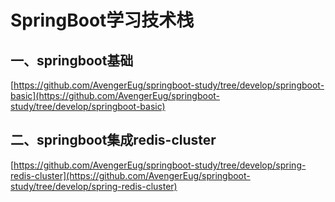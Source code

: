 # SpringBoot学习技术栈

## 一、springboot基础
[https://github.com/AvengerEug/springboot-study/tree/develop/springboot-basic](https://github.com/AvengerEug/springboot-study/tree/develop/springboot-basic)

## 二、springboot集成redis-cluster
[https://github.com/AvengerEug/springboot-study/tree/develop/spring-redis-cluster](https://github.com/AvengerEug/springboot-study/tree/develop/spring-redis-cluster)